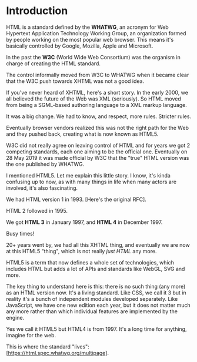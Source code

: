 # Introduction

HTML is a standard defined by the **WHATWG**, an acronym for Web Hypertext Application Technology Working Group, an organization formed by people working on the most popular web browser. This means it's basically controlled by Google, Mozilla, Apple and Microsoft.

In the past the **W3C** (World Wide Web Consortium) was the organism in charge of creating the HTML standard.

The control informally moved from W3C to WHATWG when it became clear that the W3C push towards XHTML was not a good idea.

If you've never heard of XHTML, here's a short story. In the early 2000, we all believed the future of the Web was XML (seriously). So HTML moved from being a SGML-based authoring language to a XML markup language.

It was a big change. We had to know, and respect, more rules. Stricter rules.

Eventually browser vendors realized this was not the right path for the Web and they pushed back, creating what is now known as HTML5.

W3C did not really agree on leaving control of HTML and for years we got 2 competing standards, each one aiming to be the official one. Eventually on 28 May 2019 it was made official by W3C that the "true" HTML version was the one published by WHATWG.

I mentioned HTML5. Let me explain this little story. I know, it's kinda confusing up to now, as with many things in life when many actors are involved, it's also fascinating.

We had HTML version 1 in 1993. [Here's the original RFC].

HTML 2 followed in 1995.

We got **HTML 3** in January 1997, and **HTML 4** in December 1997.

Busy times!

20+ years went by, we had all this XHTML thing, and eventually we are now at this HTML5 "thing", which is not really _just HTML_ any more.

HTML5 is a term that now defines a whole set of technologies, which includes HTML but adds a lot of APIs and standards like WebGL, SVG and more.

The key thing to understand here is this: there is no such thing (any more) as an HTML version now. It's a living standard. Like CSS, we call it 3 but in reality it's a bunch of independent modules developed separately. Like JavaScript, we have one new edition each year, but it does not matter much any more rather than which individual features are implemented by the engine.

Yes we call it HTML5 but HTML4 is from 1997. It's a long time for anything, imagine for the web.

This is where the standard "lives": [https://html.spec.whatwg.org/multipage].
